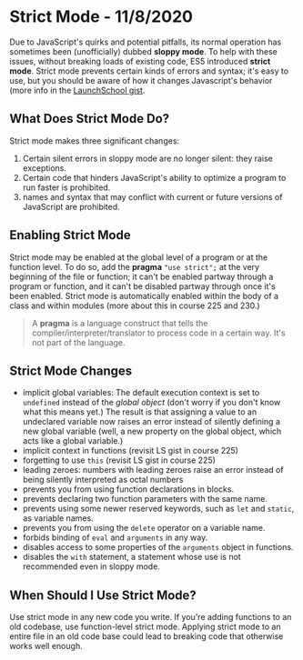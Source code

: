 
# Strict Mode - 11/8/2020

Due to JavaScript's quirks and potential pitfalls, its normal operation has sometimes been (unofficially) dubbed **sloppy mode**. To help with these issues, without breaking loads of existing code, ES5 introduced **strict mode**. Strict mode prevents certain kinds of errors and syntax; it's easy to use, but you should be aware of how it changes Javascript's behavior (more info in the [LaunchSchool gist](https://launchschool.com/gists/406ba491).

## What Does Strict Mode Do?

Strict mode makes three significant changes:

1. Certain silent errors in sloppy mode are no longer silent: they raise exceptions.
2. Certain code that hinders JavaScript's ability to optimize a program to run faster is prohibited.
3. names and syntax that may conflict with current or future versions of JavaScript are prohibited.

## Enabling Strict Mode

Strict mode may be enabled at the global level of a program or at the function level. To do so, add the **pragma** `"use strict";` at the very beginning of the file or function; it can't be enabled partway through a program or function, and it can't be disabled partway through once it's been enabled. Strict mode is automatically enabled within the body of a class and within modules (more about this in course 225 and 230.)

> A **pragma** is a language construct that tells the compiler/interpreter/translator to process code in a certain way. It's not part of the language.

## Strict Mode Changes

* implicit global variables: The default execution context is set to `undefined` instead of the *global object* (don't worry if you don't know what this means yet.) The result is that assigning a value to an undeclared variable now raises an error instead of silently defining a new global variable (well, a new property on the global object, which acts like a global variable.)
* implicit context in functions (revisit LS gist in course 225)
* forgetting to use `this` (revisit LS gist in course 225)
* leading zeroes: numbers with leading zeroes raise an error instead of being silently interpreted as octal numbers
* prevents you from using function declarations in blocks.
* prevents declaring two function parameters with the same name.
* prevents using some newer reserved keywords, such as `let` and `static`, as variable names.
* prevents you from using the `delete` operator on a variable name.
* forbids binding of `eval` and `arguments` in any way.
* disables access to some properties of the `arguments` object in functions.
* disables the `with` statement, a statement whose use is not recommended even in sloppy mode.

## When Should I Use Strict Mode?

Use strict mode in any new code you write. If you're adding functions to an old codebase, use function-level strict mode. Applying strict mode to an entire file in an old code base could lead to breaking code that otherwise works well enough.
